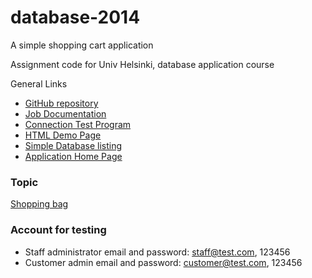 database-2014
=============

A simple shopping cart application

Assignment code for Univ Helsinki, database application course

General Links

* [GitHub repository](https://github.com/kissghosts/database-2014)
* [Job Documentation](https://github.com/kissghosts/database-2014/blob/master/doc/Documentation.pdf?raw=true)
* [Connection Test Program](http://yfliu.users.cs.helsinki.fi/database-app/connectiontest.php)
* [HTML Demo Page](http://yfliu.users.cs.helsinki.fi/database-app/html-demo/index.html)
* [Simple Database listing](http://yfliu.users.cs.helsinki.fi/database-app/listtest.php)
* [Application Home Page](http://yfliu.users.cs.helsinki.fi/database-app/index.php)

### Topic

[Shopping bag](http://advancedkittenry.github.io/suunnittelu_ja_tyoymparisto/aiheet/Ostoskassi.html)

### Account for testing
* Staff administrator email and password:
    staff@test.com, 123456 
* Customer admin email and password:
    customer@test.com, 123456

